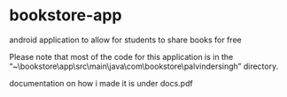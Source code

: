 # bookstore-app
android application to allow for students to share books for free

Please note that most of the code for this application is in the “~\bookstore\app\src\main\java\com\bookstore\palvindersingh” directory. 

documentation on how i made it is under docs.pdf
